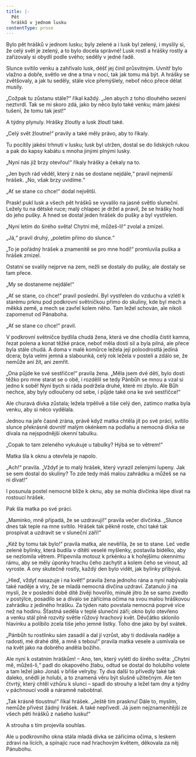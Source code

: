 ```yaml
---
title: |-
  Pět
  hrášků v jednom lusku
contentType: prose
---
```


Bylo pět hrášků v jednom lusku; byly zelené a i lusk byl zelený, i myslily si, že celý svět je zelený, a to bylo docela správné! Lusk rostl a hrášky rostly a zařizovaly si obydlí podle svého; seděly v jedné řadě.

Slunce svítilo venku a zahřívalo lusk, déšť jej činil průsvitným. Uvnitř bylo vlažno a dobře, světlo ve dne a tma v noci, tak jak tomu má být. A hrášky se zvětšovaly, a jak tu seděly, stále více přemýšlely, neboť něco přece dělat musily.

„Cožpak tu zůstanu stále?“ říkal každý. „Jen abych z toho dlouhého sezení neztvrdl. Tak se mi skoro zdá, jako by něco bylo také venku; mám jakési tušení, že tomu tak jest!“

A týdny plynuly. Hrášky žloutly a lusk žloutl také.

„Celý svět žloutne!“ pravily a také měly právo, aby to říkaly.

Tu pocítily jakési trhnutí v lusku; lusk byl utržen, dostal se do lidských rukou a pak do kapsy kabátu s mnoha jinými plnými lusky.

„Nyní nás již brzy otevřou!“ říkaly hrášky a čekaly na to.

„Jen bych rád věděl, který z nás se dostane nejdále,“ pravil nejmenší hrášek. „No, však brzy uvidíme.“

„Ať se stane co chce!“ dodal největší.

Prask! pukl lusk a všech pět hrášků se vyvalilo na jasné světlo sluneční. Ležely tu na dětské ruce; malý chlapec je držel a pravil, že se hrášky hodí do jeho pušky. A hned se dostal jeden hrášek do pušky a byl vystřelen.

„Nyní letím do širého světa! Chytni mě, můžeš-li!“ zvolal a zmizel.

„Já,“ pravil druhý, „poletím přímo do slunce.“

„To je pořádný hrášek a znamenitě se pro mne hodí!“ promluvila puška a hrášek zmizel.

Ostatní se svalily nejprve na zem, nežli se dostaly do pušky, ale dostaly se tam přece.

„My se dostaneme nejdále!“

„Ať se stane, co chce!“ pravil poslední. Byl vystřelen do vzduchu a vzlétl k starému prknu pod podkrovní světničkou přímo do skuliny, kde byl mech a měkká země, a mech se zavřel kolem něho. Tam ležel schován, ale nikoli zapomenut od Pánaboha.

„Ať se stane co chce!“ pravil.

V podkrovní světničce bydlila chudá žena, která ve dne chodila čistit kamna, řezat polena a konat těžké práce, neboť měla dosti sil a byla pilná, ale přece byla stále chudá. A doma v malé komůrce ležela její poloodrostlá jediná dcera; byla velmi jemná a slabounká, celý rok ležela v posteli a zdálo se, že nemůže ani žít, ani zemřít.

„Ona půjde ke své sestřičce!“ pravila žena. „Měla jsem dvě děti, bylo dosti těžko pro mne starat se o obě, i rozdělil se tedy Pánbůh se mnou a vzal si jedno k sobě! Nyní bych si ráda podržela druhé, které mi zbylo. Ale Bůh nechce, aby byly odloučeny od sebe, i půjde také ona ke své sestřičce!“

Ale churavá dívka zůstala; ležela trpělivě a tiše celý den, zatímco matka byla venku, aby si něco vydělala.

Jednou na jaře časně zrána, právě když matka chtěla jít po své práci, svítilo slunce překrásně dovnitř malým okénkem na podlahu a nemocná dívka se dívala na nejspodnější okenní tabulku.

„Copak to tam zeleného vykukuje u tabulky? Hýbá se to větrem!“

Matka šla k oknu a otevřela je napolo.

„Ach!“ pravila. „Vždyť je to malý hrášek, který vyrazil zelenými lupeny. Jak se sem dostal do skuliny? To zde tedy máš malou zahrádku a můžeš se na ni dívat!“

I posunula postel nemocné blíže k oknu, aby se mohla dívčinka lépe dívat na rostoucí hrášek.

Pak šla matka po své práci.

„Maminko, mně připadá, že se uzdravuji!“ pravila večer dívčinka. „Slunce dnes tak teple na mne svítilo. Hrášek tak pěkně roste, chci také tak prospívat a uzdravit se v sluneční záři!“

„Kéž by tomu tak bylo!“ pravila matka, ale nevěřila, že se to stane. Leč vedle zelené bylinky, která budila v dítěti veselé myšlenky, postavila bidélko, aby se nezlomila větrem. Připevnila motouz k prkénku a k hořejšímu okennímu rámu, aby se měly úponky hrachu čeho zachytit a kolem čeho se vinout, až vyroste. A ony skutečně rostly, každý den bylo vidět, jak bylinky přibývá.

„Hleď, vždyť nasazuje i na květ!“ pravila žena jednoho rána a nyní nabývala také naděje a víry, že se mladá nemocná dívčina uzdraví. Zatanulo jí na mysli, že v poslední době dítě živěji hovořilo, minulé jitro že se samo zvedlo v postýlce, posadilo se a dívalo se zářícíma očima na svou malou hráškovou zahrádku z jediného hrášku. Za týden nato povstala nemocná poprvé více než na hodinu. Šťastná seděla v teplé sluneční záři; okno bylo otevřeno a venku stál plně rozvitý světle růžový hrachový květ. Děvčátko sklonilo hlavinku a políbilo zcela tiše jeho jemné lístky. Toho dne jako by byl svátek.

„Pánbůh tu rostlinku sám zasadil a dal jí vzrůst, aby ti dodávala naděje a radosti, mé drahé dítě, a mně s tebou!“ pravila matka vesele a usmívala se na květ jako na dobrého anděla božího.

Ale nyní k ostatním hráškům! – Ano, ten, který vylétl do širého světa: „Chytni mě, můžeš-li,“ padl do okapového žlabu, odtud se dostal do holubího volete a tam ležel jako Jonáš v břiše velryby. Ty dva další to přivedly také tak daleko, snědli je holubi, a to znamená věru být slušně užitečným. Ale ten čtvrtý, který chtěl vzhůru k slunci – spadl do strouhy a ležel tam dny a týdny v páchnoucí vodě a náramně nabobtnal.

„Tak krásně tloustnu!“ říkal hrášek. „Ještě tím prasknu! Dále to, myslím, nemůže přivést žádný hrášek. A také nepřivedl. Já jsem nejznamenitější ze všech pěti hrášků z našeho lusku!“

A strouha s tím projevila souhlas.

Ale u podkrovního okna stála mladá dívka se zářícíma očima, s leskem zdraví na lících, a spínajíc ruce nad hrachovým květem, děkovala za něj Pánubohu.
